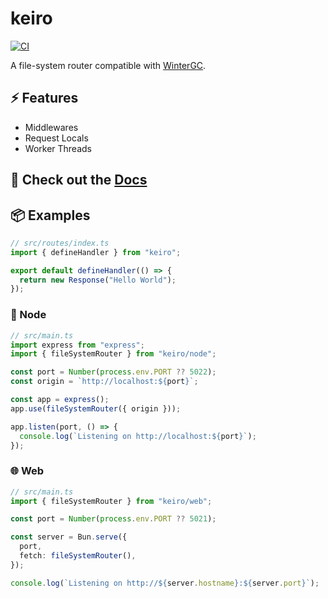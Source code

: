 # keiro

[![CI](https://github.com/Neo-Ciber94/keiro/actions/workflows/ci.yml/badge.svg)](https://github.com/Neo-Ciber94/keiro/actions/workflows/ci.yml)

A file-system router compatible with [WinterGC](https://wintercg.org/).

## ⚡ Features

- Middlewares
- Request Locals
- Worker Threads

## 📖 Check out the [Docs](neo-ciber94.github.io/keiro/) 

## 📦 Examples

```ts
// src/routes/index.ts
import { defineHandler } from "keiro";

export default defineHandler(() => {
  return new Response("Hello World");
});
```

### 🐢 Node

```ts
// src/main.ts
import express from "express";
import { fileSystemRouter } from "keiro/node";

const port = Number(process.env.PORT ?? 5022);
const origin = `http://localhost:${port}`;

const app = express();
app.use(fileSystemRouter({ origin }));

app.listen(port, () => {
  console.log(`Listening on http://localhost:${port}`);
});
```

### 🌐 Web

```ts
// src/main.ts
import { fileSystemRouter } from "keiro/web";

const port = Number(process.env.PORT ?? 5021);

const server = Bun.serve({
  port,
  fetch: fileSystemRouter(),
});

console.log(`Listening on http://${server.hostname}:${server.port}`);
```
